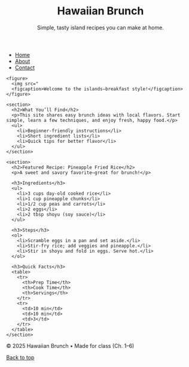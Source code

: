 <!doctype html>
<html lang="en">
<head>
  <meta charset="utf-8">
  <meta name="viewport" content="width=device-width, initial-scale=1"> 
  <title>Hawaiian Brunch</title>
  <link rel="stylesheet" href="styles.css">
</head>
<body>

  <header>
    <h1>Hawaiian Brunch</h1>
    <p>Simple, tasty island recipes you can make at home.</p>
  </header>

  <nav>
    <ul>
      <li><a href="index.html">Home</a></li>
      <li><a href="#">About</a></li>
      <li><a href="#">Contact</a></li>
    </ul>
  </nav>

    <figure>
      <img src="
      <figcaption>Welcome to the islands—breakfast style!</figcaption>
    </figure>

    <section>
      <h2>What You’ll Find</h2>
      <p>This site shares easy brunch ideas with local flavors. Start simple, learn a few techniques, and enjoy fresh, happy food.</p>
      <ul>
        <li>Beginner-friendly instructions</li>
        <li>Short ingredient lists</li>
        <li>Quick tips for better flavor</li>
      </ul>
    </section>

    <section>
      <h2>Featured Recipe: Pineapple Fried Rice</h2>
      <p>A sweet and savory favorite—great for brunch!</p>

      <h3>Ingredients</h3>
      <ul>
        <li>3 cups day-old cooked rice</li>
        <li>1 cup pineapple chunks</li>
        <li>1/2 cup peas and carrots</li>
        <li>2 eggs</li>
        <li>2 tbsp shoyu (soy sauce)</li>
      </ul>

      <h3>Steps</h3>
      <ol>
        <li>Scramble eggs in a pan and set aside.</li>
        <li>Stir-fry rice; add veggies and pineapple.</li>
        <li>Stir in shoyu and fold in eggs. Serve hot.</li>
      </ol>

      <h3>Quick Facts</h3>
      <table>
        <tr>
          <th>Prep Time</th>
          <th>Cook Time</th>
          <th>Servings</th>
        </tr>
        <tr>
          <td>10 min</td>
          <td>10 min</td>
          <td>3</td>
        </tr>
      </table>
    </section>
  </main>

  <footer>
    <p>© 2025 Hawaiian Brunch • Made for class (Ch. 1–6)</p>
    <p><a href="#top">Back to top</a></p>
  </footer>

</body>
</html>

